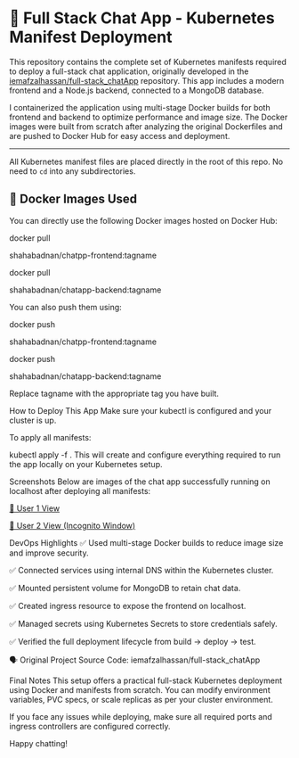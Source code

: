 # 🧩 Full Stack Chat App - Kubernetes Manifest Deployment

This repository contains the complete set of Kubernetes manifests required to deploy a full-stack chat application, originally developed in the [iemafzalhassan/full-stack_chatApp](https://github.com/iemafzalhassan/full-stack_chatApp.git) repository. This app includes a modern frontend and a Node.js backend, connected to a MongoDB database.

I containerized the application using multi-stage Docker builds for both frontend and backend to optimize performance and image size. The Docker images were built from scratch after analyzing the original Dockerfiles and are pushed to Docker Hub for easy access and deployment.

---

All Kubernetes manifest files are placed directly in the root of this repo. No need to `cd` into any subdirectories.

## 🚀 Docker Images Used

You can directly use the following Docker images hosted on Docker Hub:

docker pull

shahabadnan/chatpp-frontend:tagname

docker pull 

shahabadnan/chatapp-backend:tagname

You can also push them using:

docker push 

shahabadnan/chatpp-frontend:tagname

docker push 

shahabadnan/chatapp-backend:tagname

Replace tagname with the appropriate tag you have built.

How to Deploy This App
Make sure your kubectl is configured and your cluster is up.

To apply all manifests:

kubectl apply -f .
This will create and configure everything required to run the app locally on your Kubernetes setup.

Screenshots
Below are images of the chat app successfully running on localhost after deploying all manifests:

[👤 User 1 View](https://github.com/WiseAdnan/Realtime_Chatapp/blob/main/Screenshot%202025-04-07%20at%2018.35.50.png)

[👤 User 2 View (Incognito Window)](https://github.com/WiseAdnan/Realtime_Chatapp/blob/main/Screenshot%202025-04-07%20at%2018.36.06.png)

DevOps Highlights
✅ Used multi-stage Docker builds to reduce image size and improve security.

✅ Connected services using internal DNS within the Kubernetes cluster.

✅ Mounted persistent volume for MongoDB to retain chat data.

✅ Created ingress resource to expose the frontend on localhost.

✅ Managed secrets using Kubernetes Secrets to store credentials safely.

✅ Verified the full deployment lifecycle from build → deploy → test.


🗣 Original Project
Source Code: iemafzalhassan/full-stack_chatApp

Final Notes
This setup offers a practical full-stack Kubernetes deployment using Docker and manifests from scratch. You can modify environment variables, PVC specs, or scale replicas as per your cluster environment.

If you face any issues while deploying, make sure all required ports and ingress controllers are configured correctly.

Happy chatting!
